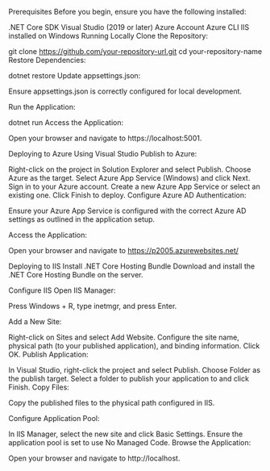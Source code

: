 Prerequisites
Before you begin, ensure you have the following installed:

.NET Core SDK
Visual Studio (2019 or later)
Azure Account
Azure CLI
IIS installed on Windows
Running Locally
Clone the Repository:


git clone https://github.com/your-repository-url.git
cd your-repository-name
Restore Dependencies:

dotnet restore
Update appsettings.json:

Ensure appsettings.json is correctly configured for local development.

Run the Application:

dotnet run
Access the Application:

Open your browser and navigate to https://localhost:5001.

Deploying to Azure
Using Visual Studio
Publish to Azure:

Right-click on the project in Solution Explorer and select Publish.
Choose Azure as the target.
Select Azure App Service (Windows) and click Next.
Sign in to your Azure account.
Create a new Azure App Service or select an existing one.
Click Finish to deploy.
Configure Azure AD Authentication:

Ensure your Azure App Service is configured with the correct Azure AD settings as outlined in the application setup.

Access the Application:

Open your browser and navigate to https://p2005.azurewebsites.net/


Deploying to IIS
Install .NET Core Hosting Bundle
Download and install the .NET Core Hosting Bundle on the server.

Configure IIS
Open IIS Manager:

Press Windows + R, type inetmgr, and press Enter.

Add a New Site:

Right-click on Sites and select Add Website.
Configure the site name, physical path (to your published application), and binding information.
Click OK.
Publish Application:

In Visual Studio, right-click the project and select Publish.
Choose Folder as the publish target.
Select a folder to publish your application to and click Finish.
Copy Files:

Copy the published files to the physical path configured in IIS.

Configure Application Pool:

In IIS Manager, select the new site and click Basic Settings.
Ensure the application pool is set to use No Managed Code.
Browse the Application:

Open your browser and navigate to http://localhost.
